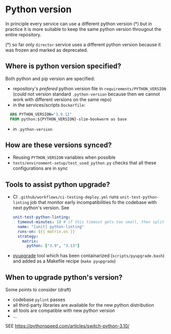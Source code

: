 # Python version

In principle every service can use a different python version (*) but in practice it is more
suitable to keep the same python version througout the entire repository.


(*) so far only ``director`` service uses a different python version because it was
frozen and marked as deprecated.

## Where is python version specified?

Both python and pip version are specified:

-  repository's *prefered* python version file in ``requirements/PYTHON_VERSION`` (could not version standard `.python-version` because then we cannot work with different versions on the same repo)
-  in the services/scripts ``Dockerfile``:
  ```Dockerfile
    ARG PYTHON_VERSION="3.9.12"
    FROM python:${PYTHON_VERSION}-slim-bookworm as base
  ```
- in ``.python-version``



## How are these versions synced?

- Reusing ``PYTHON_VERSION`` variables when possible
- ``tests/environment-setup/test_used_python.py`` checks that all these configurations are in sync



## Tools to assist python upgrade?

- CI ``.github/workflows/ci-testing-deploy.yml`` runs ``unit-test-python-linting`` job that monitor early incompatibilities fo the codebase with next python's version. See
  ```yaml
  unit-test-python-linting:
    timeout-minutes: 18 # if this timeout gets too small, then split the tests
    name: "[unit] python-linting"
    runs-on: ${{ matrix.os }}
    strategy:
      matrix:
        python: ["3.9", "3.13"]
  ```
- [pyupgrade](https://github.com/asottile/pyupgrade) tool which has been containarized (``scripts/pyupgrade.bash``) and added as a Makefile recipe (``make pyupgrade``)



## When to upgrade python's version?

Some points to consider (draft)

 - codebase ``pylint`` passes
 - all third-party libraries are available for the new python distribution
 - all tools are compatible with new python version
 - ...

 SEE https://pythonspeed.com/articles/switch-python-3.10/
